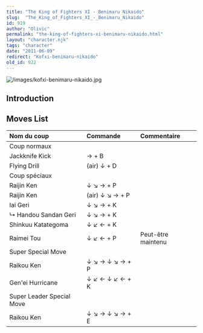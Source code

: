 ```yaml
---
title: "The King of Fighters XI - Benimaru Nikaido"
slug:  "The_King_of_Fighters_XI_-_Benimaru_Nikaido"
id: 919
author: "Olivic"
permalink: "the-king-of-fighters-xi-benimaru-nikaido.html"
layout: "character.njk"
tags: "character"
date: "2011-06-09"
redirect: "Kofxi-benimaru-nikaido"
old_id: 922
---
```


![](/images/kofxi-benimaru-nikaido.jpg "/images/kofxi-benimaru-nikaido.jpg")

## Introduction

## Moves List

| Nom du coup               | Commande        | Commentaire        |
|:--------------------------|:----------------|:-------------------|
| Coup normaux              |                 |                    |
| Jackknife Kick            | → + B           |                    |
| Flying Drill              | (air) ↓ + D     |                    |
| Coup spéciaux             |                 |                    |
| Raijin Ken                | ↓ ↘ → + P       |                    |
| Raijin Ken                | (air) ↓ ↘ → + P |                    |
| Iai Geri                  | ↓ ↘ → + K       |                    |
| ↳ Handou Sandan Geri      | ↓ ↘ → + K       |                    |
| Shinkuu Katategoma        | ↓ ↙ ← + K       |                    |
| Raimei Tou                | ↓ ↙ ← + P       | Peut-être maintenu |
| Super Special Move        |                 |                    |
| Raikou Ken                | ↓ ↘ → ↓ ↘ → + P |                    |
| Gen'ei Hurricane          | ↓ ↙ ← ↓ ↙ ← + K |                    |
| Super Leader Special Move |                 |                    |
| Raikou Ken                | ↓ ↘ → ↓ ↘ → + E |                    |
